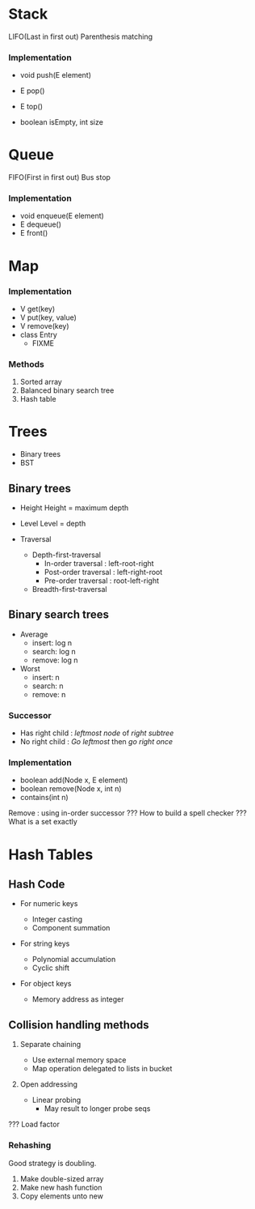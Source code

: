 Stack
=====

LIFO(Last in first out)
Parenthesis matching

### Implementation
* void push(E element)
* E pop()
* E top()

* boolean isEmpty, int size


Queue
=====

FIFO(First in first out)
Bus stop

### Implementation
* void enqueue(E element)
* E dequeue()
* E front()


Map
===

### Implementation
* V get(key)
* V put(key, value)
* V remove(key)
* class Entry
    * FIXME

### Methods
1. Sorted array
2. Balanced binary search tree
3. Hash table


Trees
=====

* Binary trees
* BST

Binary trees
------------

* Height
Height = maximum depth

* Level
Level = depth

* Traversal
    * Depth-first-traversal
        * In-order traversal : left-root-right
        * Post-order traversal : left-right-root
        * Pre-order traversal : root-left-right
    * Breadth-first-traversal

Binary search trees
-------------------

* Average
    * insert: log n
    * search: log n
    * remove: log n
* Worst
    * insert: n
    * search: n
    * remove: n

### Successor
* Has right child : *leftmost node* of *right subtree*
* No right child : *Go leftmost* then *go right once*

### Implementation

* boolean add(Node x, E element) <!--Element and n seems equivalent-->
* boolean remove(Node x, int n)
* contains(int n)

Remove : using in-order successor
??? How to build a spell checker
??? What is a set exactly


Hash Tables
===========

Hash Code
---------

* For numeric keys 
    * Integer casting
    * Component summation

* For string keys
    * Polynomial accumulation
    * Cyclic shift

* For object keys
    * Memory address as integer

Collision handling methods
-------------------------

1. Separate chaining
    * Use external memory space
    * Map operation delegated to lists in bucket

2. Open addressing
    * Linear probing
        * May result to longer probe seqs

??? Load factor

### Rehashing
Good strategy is doubling.

1. Make double-sized array
2. Make new hash function
3. Copy elements unto new
